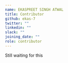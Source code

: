 ```yaml
---
name: EKASPREET SINGH ATWAL
title: Contributor
github: ekas-7
twitter: ""
linkedin: ""
slack: ""
joining_date: ""
role: contributor
---
```


Still waiting for this
